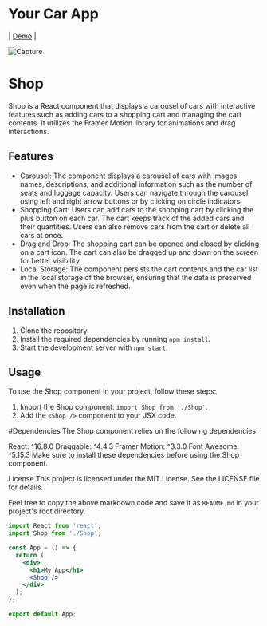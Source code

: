 # Your Car App 
| [Demo](https://saberali1789.github.io/your-car-app-master/) |

![Capture](https://github.com/Abu-ellil/your-car-app/assets/94858304/0eb1fd2b-95d0-4dde-902c-ba65d8b92d61)

# Shop

Shop is a React component that displays a carousel of cars with interactive features such as adding cars to a shopping cart and managing the cart contents. It utilizes the Framer Motion library for animations and drag interactions.


## Features

- Carousel: The component displays a carousel of cars with images, names, descriptions, and additional information such as the number of seats and luggage capacity. Users can navigate through the carousel using left and right arrow buttons or by clicking on circle indicators.
- Shopping Cart: Users can add cars to the shopping cart by clicking the plus button on each car. The cart keeps track of the added cars and their quantities. Users can also remove cars from the cart or delete all cars at once.
- Drag and Drop: The shopping cart can be opened and closed by clicking on a cart icon. The cart can also be dragged up and down on the screen for better visibility.
- Local Storage: The component persists the cart contents and the car list in the local storage of the browser, ensuring that the data is preserved even when the page is refreshed.

## Installation

1. Clone the repository.
2. Install the required dependencies by running `npm install`.
3. Start the development server with `npm start`.

## Usage

To use the Shop component in your project, follow these steps:

1. Import the Shop component: `import Shop from './Shop'`.
2. Add the `<Shop />` component to your JSX code.

#Dependencies
The Shop component relies on the following dependencies:

React: ^16.8.0
Draggable: ^4.4.3
Framer Motion: ^3.3.0
Font Awesome: ^5.15.3
Make sure to install these dependencies before using the Shop component.

License
This project is licensed under the MIT License. See the LICENSE file for details.


Feel free to copy the above markdown code and save it as `README.md` in your project's root directory.


```jsx
import React from 'react';
import Shop from './Shop';

const App = () => {
  return (
    <div>
      <h1>My App</h1>
      <Shop />
    </div>
  );
};

export default App;


